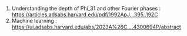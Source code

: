 1. Understanding the depth of Phi_31 and other Fourier phases : https://articles.adsabs.harvard.edu/pdf/1992ApJ...395..192C
2. Machine learning :  https://ui.adsabs.harvard.edu/abs/2023A%26C....4300694P/abstract
